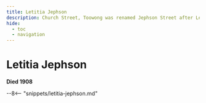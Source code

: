 ```yaml
---
title: Letitia Jephson
description: Church Street, Toowong was renamed Jephson Street after Letitia
hide:
  - toc
  - navigation 
---
```


# Letitia Jephson

**Died 1908**

--8<-- "snippets/letitia-jephson.md"
